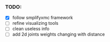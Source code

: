 ### TODO:
- [x] follow smplifyxmc framework
- [ ] refine visualizing tools
- [ ] clean useless info
- [ ] add 2d joints weights changing with distance